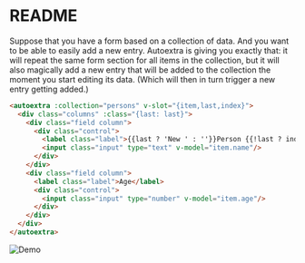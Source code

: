 # README

Suppose that you have a form based on a collection of data. And you want to be
able to easily add a new entry. Autoextra is giving you exactly that: it will
repeat the same form section for all items in the collection, but it will also
magically add a new entry that will be added to the collection the moment you
start editing its data. (Which will then in turn trigger a new entry getting
added.)

```html
<autoextra :collection="persons" v-slot="{item,last,index}">
  <div class="columns" :class="{last: last}">
    <div class="field column">
      <div class="control">
        <label class="label">{{last ? 'New ' : ''}}Person {{!last ? index + 1 : ''}}</label>
        <input class="input" type="text" v-model="item.name"/>
      </div>
    </div>
    <div class="field column">
      <label class="label">Age</label>
      <div class="control">
        <input class="input" type="number" v-model="item.age"/>
      </div>
    </div>            
  </div>
</autoextra> 
```

![Demo](https://cdn-images-1.medium.com/max/1600/1*7tLPGOOpR3UcR4n0S5GUXg.gif)

